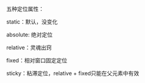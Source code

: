 五种定位属性：

static：默认，没变化

absolute: 绝对定位

relative：灵魂出窍

fixed：相对窗口固定定位

sticky：粘滞定位，relative + fixed只能在父元素中有效